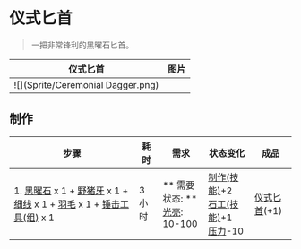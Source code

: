 # 仪式匕首  
> 一把非常锋利的黑曜石匕首。  
  
  仪式匕首  |   图片   
 ----  |  ----:   
   |  ![](Sprite/Ceremonial Dagger.png)   
  
## 制作  
步骤  |  耗时  |  需求  |  状态变化  |  成品  
----  |  ----  |  ----  |  ----  |  ----  
1. [黑曜石](Obsidian.md) x 1 + [野猪牙](Tusk.md) x 1 + [细线](CordFiber.md) x 1 + [羽毛](Feathers.md) x 1 + [锤击工具(组)](GpTag_Hammer.md) x 1  |  3小时  |  ** 需要状态: **<br>[光亮](Light.md): 10-100  |  [制作(技能)](Skill_Crafting.md)+2<br>[石工(技能)](Skill_Knapping.md)+1<br>[压力](Stress.md)-10  |  [仪式匕首](CeremonialDagger.md)(+1)  
